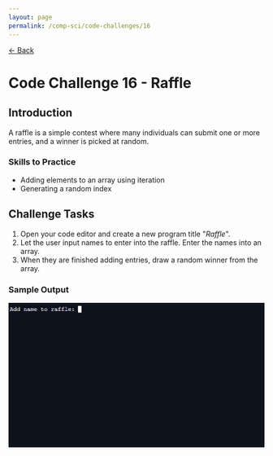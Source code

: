```yaml
---
layout: page
permalink: /comp-sci/code-challenges/16
---
```


[← Back](./)

# Code Challenge 16 - Raffle

## Introduction

A raffle is a simple contest where many individuals can submit one or more entries, and a winner is picked at random.

### Skills to Practice

- Adding elements to an array using iteration
- Generating a random index

## Challenge Tasks
1. Open your code editor and create a new program title "*Raffle*".
2. Let the user input names to enter into the raffle. Enter the names into an array.
3. When they are finished adding entries, draw a random winner from the array.


### Sample Output

![Sample Output](/assets/img/code-challenges/challenge-16-raffle-sample.gif)